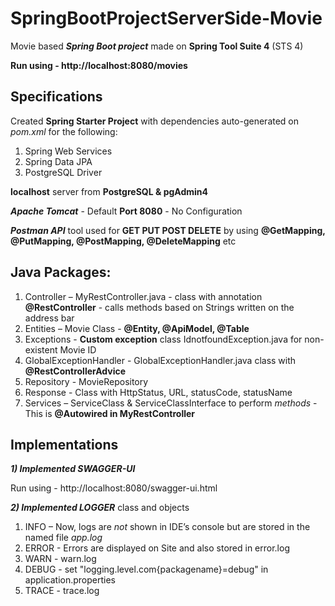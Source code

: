 # SpringBootProjectServerSide-Movie
Movie based ***Spring Boot project*** made on **Spring Tool Suite 4** (STS 4)

**Run using - http://localhost:8080/movies**

## Specifications
Created **Spring Starter Project** with dependencies auto-generated on *pom.xml* for the following:
1) Spring Web Services
2) Spring Data JPA
3) PostgreSQL Driver

**localhost** server from **PostgreSQL & pgAdmin4**

***Apache Tomcat*** - Default **Port 8080** - No Configuration

***Postman API*** tool used for **GET PUT POST DELETE** by using **@GetMapping, @PutMapping, @PostMapping, @DeleteMapping** etc

## Java Packages: 
1) Controller – MyRestController.java - class with annotation **@RestController** - calls methods based on Strings written on the address bar
2) Entities  – Movie Class - **@Entity, @ApiModel, @Table**
3) Exceptions - **Custom exception** class IdnotfoundException.java for non-existent Movie ID
4) GlobalExceptionHandler - GlobalExceptionHandler.java  class with **@RestControllerAdvice**
5) Repository - MovieRepository
6) Response - Class with HttpStatus, URL, statusCode, statusName
7) Services – ServiceClass & ServiceClassInterface to perform *methods* - This is **@Autowired in MyRestController**

## Implementations

***1) Implemented SWAGGER-UI***

Run using - http://localhost:8080/swagger-ui.html

***2) Implemented LOGGER*** class and objects

1) INFO – Now, logs are *not* shown in IDE’s console but are stored in the named file *app.log*
2) ERROR - Errors are displayed on Site and also stored in error.log
3) WARN - warn.log
4) DEBUG - set "logging.level.com{packagename}=debug" in application.properties
5) TRACE - trace.log
